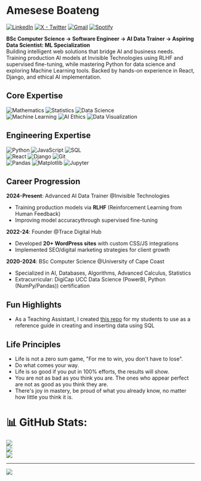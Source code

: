 # Amesese Boateng
[![LinkedIn](https://img.shields.io/badge/LinkedIn-0077B5?style=for-the-badge&logo=linkedin&logoColor=white&color=gray)](https://www.linkedin.com/in/amesese-boateng/)
[![X - Twitter](https://img.shields.io/badge/X-Twitter-1DA1F2?style=for-the-badge&logo=twitter&logoColor=white&color=gray)](https://x.com/akboateng_)
[![Gmail](https://img.shields.io/badge/Gmail-D14836?style=for-the-badge&logo=gmail&logoColor=white&color=gray)](mailto:amesesekb@gmail.com)
[![Spotify](https://img.shields.io/badge/Spotify-1DB954?style=for-the-badge&logo=spotify&logoColor=white&color=gray)](https://open.spotify.com/user/31qwejdzbxaxuy2j56zktyts6b7u?si=Vi1LgdEtQUirTPnPJlO79g)

**BSc Computer Science -> Software Engineer -> AI Data Trainer -> Aspiring Data Scientist: ML Specialization**  
Building intelligent web solutions that bridge AI and business needs. Training production AI models at Invisible Technologies using RLHF and supervised fine-tuning, while mastering Python for data science and exploring Machine Learning tools. Backed by hands-on experience in React, Django, and ethical AI implementation.<br>

 

## Core Expertise
![Mathematics](https://img.shields.io/badge/Mathematics-041E42?style=for-the-badge&logo=mathworks&logoColor=white) ![Statistics](https://img.shields.io/badge/Statistics-3178C6?style=for-the-badge&logo=statistics&logoColor=white) ![Data Science](https://img.shields.io/badge/Data_Science-01D277?style=for-the-badge&logo=databricks&logoColor=white)  
![Machine Learning](https://img.shields.io/badge/Machine_Learning-FF6F00?style=for-the-badge&logo=scikitlearn&logoColor=white) ![AI Ethics](https://img.shields.io/badge/AI_Ethics-000000?style=for-the-badge&logo=ai&logoColor=white) ![Data Visualization](https://img.shields.io/badge/Data_Viz-3776AB?style=for-the-badge&logo=python&logoColor=white)

## Engineering Expertise
![Python](https://img.shields.io/badge/Python-3670A0?style=for-the-badge&logo=python&logoColor=ffdd54) ![JavaScript](https://img.shields.io/badge/JavaScript-F7DF1E?style=for-the-badge&logo=javascript&logoColor=black) ![SQL](https://img.shields.io/badge/SQL-4479A1?style=for-the-badge&logo=mysql&logoColor=white)  
![React](https://img.shields.io/badge/React-61DAFB?style=for-the-badge&logo=react&logoColor=black) ![Django](https://img.shields.io/badge/Django-092E20?style=for-the-badge&logo=django&logoColor=white) ![Git](https://img.shields.io/badge/Git-F05032?style=for-the-badge&logo=git&logoColor=white)  
![Pandas](https://img.shields.io/badge/Pandas-150458?style=for-the-badge&logo=pandas&logoColor=white) ![Matplotlib](https://img.shields.io/badge/Matplotlib-11557C?style=for-the-badge&logo=python&logoColor=white) ![Jupyter](https://img.shields.io/badge/Jupyter-F37626?style=for-the-badge&logo=jupyter&logoColor=white)

## Career Progression
 **2024-Present**: Advanced AI Data Trainer @Invisible Technologies  
- Training production models via **RLHF** (Reinforcement Learning from Human Feedback)  
- Improving model accuracythrough supervised fine-tuning  

**2022-24**: Founder @Trace Digital Hub  
- Developed **20+ WordPress sites** with custom CSS/JS integrations  
- Implemented SEO/digital marketing strategies for client growth  

**2020-2024**: BSc Computer Science @University of Cape Coast  
- Specialized in AI, Databases, Algorithms, Advanced Calculus, Statistics
- Extracurricular: DigiCap UCC Data Science (PowerBI, Python (NumPy/Pandas)) certification  

## Fun Highlights
- As a Teaching Assistant, I created [this repo](https://github.com/ak-boateng/sql-queries-lab) for my students to use as a reference guide in creating and inserting data using SQL
  





## Life Principles
- Life is not a zero sum game, "For me to win, you don't have to lose".
- Do what comes your way.
- Life is so good if you put in 100% efforts, the results will show.
- You are not as bad as you think you are. The ones who appear perfect are not as good as you think they are.
- There's joy in mastery, be proud of what you already know, no matter how little you think it is.




# 📊 GitHub Stats:
![](https://github-readme-stats.vercel.app/api?username=ak-boateng&theme=dark&hide_border=false&include_all_commits=false&count_private=false)<br/>
![](https://github-readme-streak-stats.herokuapp.com/?user=ak-boateng&theme=dark&hide_border=false)<br/>
![](https://github-readme-stats.vercel.app/api/top-langs/?username=ak-boateng&theme=dark&hide_border=false&include_all_commits=false&count_private=false&layout=compact)

---
[![](https://visitcount.itsvg.in/api?id=ak-boateng&icon=0&color=0)](https://visitcount.itsvg.in)
